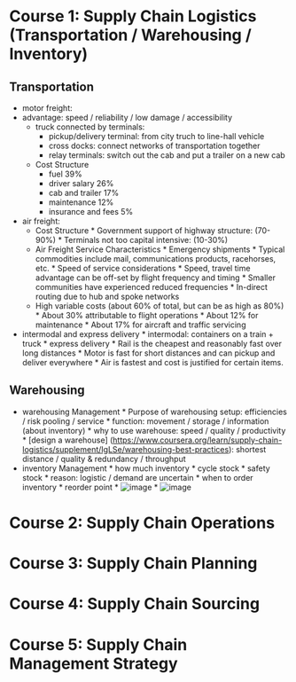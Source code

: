 # Course 1: Supply Chain Logistics (Transportation / Warehousing / Inventory)
## Transportation
* motor freight:
 * advantage: speed / reliability / low damage / accessibility
    * truck connected by terminals:
        * pickup/delivery terminal: from city truch to line-hall vehicle
        * cross docks: connect networks of transportation together
        * relay terminals: switch out the cab and put a trailer on a new cab
    * Cost Structure
        * fuel 39% 
        * driver salary 26%
        * cab and trailer 17%
        * maintenance 12% 
        * insurance and fees 5%
* air freight:
   * Cost Structure
         * Government support of highway structure: (70-90%)
         * Terminals not too capital intensive: (10-30%)
   * Air Freight Service Characteristics
         * Emergency shipments
         * Typical commodities include mail, communications products, racehorses, etc.
         * Speed of service considerations
         * Speed, travel time advantage can be off-set by flight frequency and timing
         * Smaller communities have experienced reduced frequencies
         * In-direct routing due to hub and spoke networks
   * High variable costs (about 60% of total, but can be as high as 80%)
         * About 30% attributable to flight operations
         * About 12% for maintenance
         * About 17% for aircraft and traffic servicing
* intermodal and express delivery
      * intermodal: containers on a train + truck
      * express delivery
      * Rail is the cheapest and reasonably fast over long distances
      * Motor is fast for short distances and can pickup and deliver everywhere
      * Air is fastest and cost is justified for certain items.
## Warehousing 
* warehousing Management
      * Purpose of warehousing setup: efficiencies / risk pooling / service
      * function: movement / storage / information (about inventory)
      * why to use warehouse: speed / quality / productivity
      * [design a warehouse] (https://www.coursera.org/learn/supply-chain-logistics/supplement/IgLSe/warehousing-best-practices): shortest distance / quality & redundancy / throughput
* inventory Management
      * how much inventory
          * cycle stock
          * safety stock
              * reason: logistic / demand are uncertain 
      * when to order inventory
          * reorder point
          * ![image](https://github.com/jinfeijoy/supply_chain/assets/16402963/1308d340-7a69-4063-b429-4718cb21e588)
          * ![image](https://github.com/jinfeijoy/supply_chain/assets/16402963/72da8ac7-3dea-45d6-973c-69c9d98e0c7b)



# Course 2: Supply Chain Operations

# Course 3: Supply Chain Planning

# Course 4: Supply Chain Sourcing

# Course 5: Supply Chain Management Strategy 

